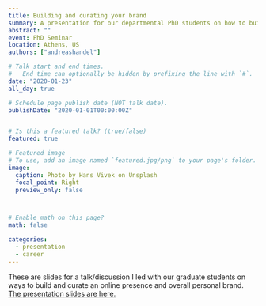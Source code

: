 ```yaml
---
title: Building and curating your brand
summary: A presentation for our departmental PhD students on how to build and manage their brand (aka online presence).
abstract: ""
event: PhD Seminar
location: Athens, US
authors: ["andreashandel"]

# Talk start and end times.
#   End time can optionally be hidden by prefixing the line with `#`.
date: "2020-01-23"
all_day: true

# Schedule page publish date (NOT talk date).
publishDate: "2020-01-01T00:00:00Z"


# Is this a featured talk? (true/false)
featured: true

# Featured image
# To use, add an image named `featured.jpg/png` to your page's folder. 
image:
  caption: Photo by Hans Vivek on Unsplash
  focal_point: Right
  preview_only: false



# Enable math on this page?
math: false

categories:
  - presentation
  - career
---
```


These are slides for a talk/discussion I led with our graduate students on ways to build and curate an online presence and overall personal brand. 
<a href="/presentations/2020-01-your-brand/2020_01_Building_your_Brand.html" target="_blank">The presentation slides are here.</a>


